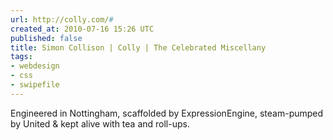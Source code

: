 ```yaml
---
url: http://colly.com/#
created_at: 2010-07-16 15:26 UTC
published: false
title: Simon Collison | Colly | The Celebrated Miscellany
tags:
- webdesign
- css
- swipefile
---
```


Engineered in Nottingham, scaffolded by ExpressionEngine, steam-pumped by United & kept alive with tea and roll-ups.
